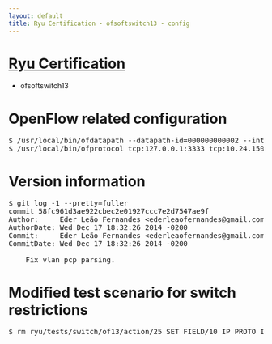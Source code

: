 ```yaml
---
layout: default
title: Ryu Certification - ofsoftswitch13 - config
---
```

# [Ryu Certification](http://osrg.github.io/ryu/certification.html)
* ofsoftswitch13

# OpenFlow related configuration
<pre>
$ /usr/local/bin/ofdatapath --datapath-id=000000000002 --interface=eth21,eth22,eth23 ptcp:3333
$ /usr/local/bin/ofprotocol tcp:127.0.0.1:3333 tcp:10.24.150.30:6633
</pre>

# Version information
<pre>
$ git log -1 --pretty=fuller
commit 58fc961d3ae922cbec2e01927ccc7e2d7547ae9f
Author:     Eder Leão Fernandes &lt;ederleaofernandes@gmail.com&gt;
AuthorDate: Wed Dec 17 18:32:26 2014 -0200
Commit:     Eder Leão Fernandes &lt;ederleaofernandes@gmail.com&gt;
CommitDate: Wed Dec 17 18:32:26 2014 -0200

    Fix vlan pcp parsing.
</pre>

# Modified test scenario for switch restrictions
<pre>
$ rm ryu/tests/switch/of13/action/25_SET_FIELD/10_IP_PROTO_IPv6.json
</pre>
